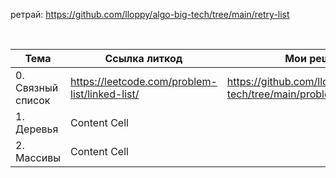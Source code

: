 ретрай:
https://github.com/lloppy/algo-big-tech/tree/main/retry-list


<br> 

| Тема              | Ссылка литкод                                  | Мои решения                                                                |
|-------------------|------------------------------------------------|----------------------------------------------------------------------------|
| 0. Связный список | https://leetcode.com/problem-list/linked-list/ | https://github.com/lloppy/algo-big-tech/tree/main/problems/src/linked_list |
| 1. Деревья        | Content Cell                                   |                                                                            |
| 2. Массивы        | Content Cell                                   |                                                                            | 



